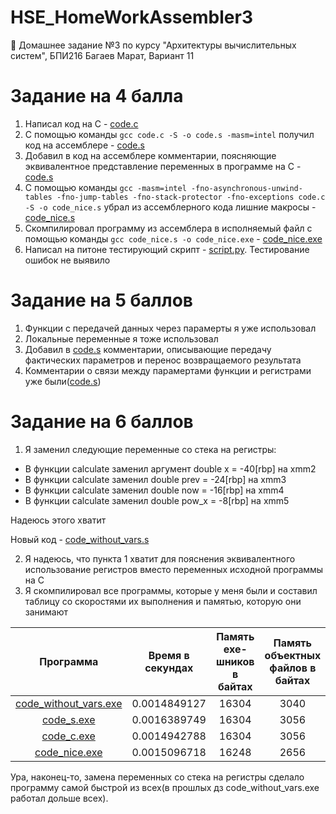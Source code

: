 # HSE_HomeWorkAssembler3
🏫 Домашнее задание №3 по курсу "Архитектуры вычислительных систем", БПИ216 Багаев Марат, Вариант 11

# Задание на 4 балла
1. Написал код на C - [code.c](code.c)
2. С помощью команды ```gcc code.c -S -o code.s -masm=intel``` получил код на ассемблере - [code.s](code.s)
3. Добавил в код на ассемблере комментарии, поясняющие эквивалентное представление переменных в программе на C - [code.s](code.s)
4. С помощью команды ```gcc -masm=intel -fno-asynchronous-unwind-tables -fno-jump-tables -fno-stack-protector -fno-exceptions code.c -S -o code_nice.s``` убрал из ассемблерного кода лишние макросы - [code_nice.s](code_nice.s)
5. Скомпилировал программу из ассемблера в исполняемый файл с помощью команды ```gcc code_nice.s -o code_nice.exe``` - [code_nice.exe](code_nice.exe) 
6. Написал на питоне тестирующий скрипт - [script.py](script.py). Тестирование ошибок не выявило

# Задание на 5 баллов
1. Функции с передачей данных через парамерты я уже использовал
2. Локальные переменные я тоже использовал
3. Добавил в [code.s](code.s) комментарии, описывающие передачу фактических параметров и перенос возвращаемого результата
4. Комментарии о связи между парамертами функции и регистрами уже были([code.s](code.s))

# Задание на 6 баллов
1. Я заменил следующие переменные со стека на регистры:
- В функции calculate заменил аргумент double x = -40[rbp] на xmm2
- В функции calculate заменил double prev = -24[rbp] на xmm3
- В функции calculate заменил double now = -16[rbp] на xmm4
- В функции calculate заменил double pow_x = -8[rbp] на xmm5

Надеюсь этого хватит

Новый код - [code_without_vars.s](code_without_vars.s)

2. Я надеюсь, что пункта 1 хватит для пояснения эквивалентного использование регистров вместо переменных исходной программы на C
3. Я скомпилировал все программы, которые у меня были и составил таблицу со скоростями их выполнения и памятью, которую они занимают

| Программа                 | Время в секундах   | Память exe-шников в байтах | Память объектных файлов в байтах |
|:--------------------------:|:------------------:|:------------------:|:----------------------------------:|
| [code_without_vars.exe](code_without_vars.s)  | 0.0014849127       | 16304     |     3040        |
| [code_s.exe](code.s)             | 0.0016389749       | 16304               |      3056      |
| [code_c.exe](code.c)             | 0.0014942788       | 16304              |      3056      |
| [code_nice.exe](code_nice.s)          | 0.0015096718       | 16248              |   2656         |

Ура, наконец-то, замена переменных со стека на регистры сделало программу самой быстрой из всех(в прошлых дз code_without_vars.exe работал дольше всех).  
